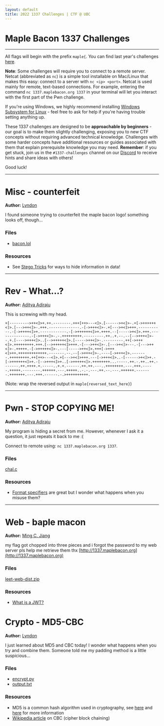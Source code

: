 ```yaml
---
layout: default
title: 2022 1337 Challenges | CTF @ UBC
---
```


# Maple Bacon 1337 Challenges
---

All flags will begin with the prefix `maple{`. You can find last year's challenges [here](challenge-2021.md).

**Note**: Some challenges will require you to connect to a remote server. Netcat (abbreviated as `nc`) is a simple tool installable on Mac/Linux that makes this easy: connect to a server with `nc <ip> <port>`. Netcat is used mainly for remote, text-based connections. For example, entering the command `nc 1337.maplebacon.org 1337` in your terminal will let you interact with the first part of the Pwn challenge.

If you're using Windows, we highly recommend installing [Windows Subsystem for Linux](https://learn.microsoft.com/en-us/windows/wsl/install) - feel free to ask for help if you're having trouble setting anything up.

These 1337 challenges are designed to be **approachable by beginners** - our goal is to make them slightly challenging, exposing you to new CTF concepts without requiring advanced technical knowledge. Challenges with some harder concepts have additional resources or guides associated with them that explain prerequisite knowledge you may need. **Remember**: if you get stuck, join us in the `#1337-challenges` channel on our [Discord](https://discord.gg/keeTZsmfVA) to receive hints and share ideas with others!

Good luck!

---

# Misc - counterfeit

**Author:** [Lyndon](/authors/lydxn/)

I found someone trying to counterfeit the maple bacon logo! something looks off, though...

### Files

- [bacon.lol](/assets/1337-2024/misc/bacon.lol)

### Resources

- See [Stego Tricks](https://book.hacktricks.xyz/crypto-and-stego/stego-tricks) for ways to hide information in data!

---

# Rev - What...?

**Author:** [Aditya Adiraju](/authors/hiswui/)

This is screwing with my head.

```
+[--------->++<]>+.++.--------.+++[++>---<]>.[------>+<]>-.+[->++++++<]>.[--->++<]>-.+++.--------------.-[->+++<]>-.+[--->+<]>+++.-----------.-[->++++<]>+.------------.-[->++++++<]>+.++++.--[----->+<]>.+++.--------------.-[->+++<]>-.-.+++++++++.---------.++..+.--.--[-->+++<]>--.+.[---->+++<]>..[-->+++++<]>.[----->++<]>-.---------.++[->+++<]>.+++++++++.+++.[-->+++++<]>+++.-[--->++<]>-.[--->+<]>---.-[--->++<]>-.+++++.-[->+++++<]>-.---[----->++<]>.+++[->+++<]>++.+++++++++++++.-------.--.--[->+++<]>-.----[->+++<]>.-------.+++++++++.++[++>---<]>.+[--->+<]>+++.---[->+++<]>..-[------>+<]>+.-[->++++++<]>+.-[-->+++<]>+..[->+++++<]>.++++++++...-----.++.-.++..++.-------.++.++++.+.-----..+.+.------.++.++.---..++++++++.---.+++.-----.+++++.--------.++++++.---.+++++..-.-.---.++.--.---.++++++.-------.+++++++.---.+++.------.-.>++++++++++.
```

(Note: wrap the reversed output in `maple{reversed_text_here}`)

---

# Pwn - STOP COPYING ME!

**Author:** [Aditya Adiraju](/authors/hiswui/)

My program is hiding a secret from me. However, whenever I ask it a question, it just repeats it back to me :(

Connect to remote using: `nc 1337.maplebacon.org 1337`.

### Files

[chal.c](/assets/1337-2024/pwn/chal.c)

### Resources

- [Format specifiers](https://alonza.com.br/format-specifiers-in-c/) are great but I wonder what happens when you misuse them?

---

# Web - baple macon

**Author:** [Ming C. Jiang](/authors/ming/)

my flag got chopped into three pieces and i forgot the password to my web server pls help me retrieve them thx [http://1337.maplebacon.org](http://1337.maplebacon.org)

### Files

[leet-web-dist.zip](/assets/web/leet-web-dist.zip)

### Resources

- [What is a JWT?](https://jwt.io/introduction)

# Crypto - MD5-CBC

**Author:** [Lyndon](/authors/lydxn/)

I just learned about MD5 and CBC today! I wonder what happens when you try and combine
them. Someone told me my padding method is a little suspicious...

### Files

- [encrypt.py](/assets/1337-2024/crypto/encrypt.py)
- [output.txt](/assets/1337-2024/crypto/output.txt)

### Resources

- MD5 is a common hash algorithm used in cryptography, see [here](https://www.youtube.com/watch?v=b4b8ktEV4Bg) and [here](https://en.wikipedia.org/wiki/MD5) for more information
- [Wikipedia article](https://en.wikipedia.org/wiki/Block_cipher_mode_of_operation#Cipher_block_chaining_(CBC)) on CBC (cipher block chaining)